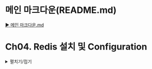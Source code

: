 # 메인 마크다운(README.md)
[▶ 메인 마크다운.md](README.md)

# Ch04. Redis 설치 및 Configuration
<details>
<summary>펼치기/접기</summary>

## 01. Redis Install 
<details>
<summary>펼치기/접기</summary>

아마존 AWS EC2 서버를 사용하는 강의와는 다르게, 로컬에 설치한다.
https://github.com/microsoftarchive/redis/releases  
위 링크에서 msi 혹은 zip파일을 다운로드 한다.  
https://dnl1029.tistory.com/49  
설치 과정은 해당 블로그를 참조한다.
</details>

## 02. Redis 주요 설정 1 - Master-Replica(구Slave) 구성
<details>
<summary>펼치기/접기</summary>

### Redis 설치 후 디렉토리 주요 파일 기본 구성
📂C:   
┠ 📂 Program Files  
┃ ┠ 📂 **Redis**  
┃ ┃ ┠ 📁 log  
┃ ┃ ┠ 📄**redis.windows.conf**  
┃ ┃ ┠ 📄**redis.cli.exe**  
┃ ┃ ┖ 📄**redis.server.exe**  

### Redis 설치 후 최초 실행
<details>
<summary>펼치기/접기</summary>

설치 완료 후 redis-cli.exe 파일을 실행시킨다.
```
redis-server.exe redis.windows.conf
```

info 명령을 입력한다.
```bash
127.0.0.1:6379> info
```

```text/plain
# Server
/* 생략 */
redis_mode:standalone
/* 생략 */
# Replication
role:master
/* 생략 */
```
위와 같이 standalone 모드에 master role로 설정되어있다.
master-replica 구성을 위한 replica 설정을 해야한다.

</details>

### Master-Replica 기본 단일 설정 파일 수정 및 실행
<details>
<summary>펼치기/접기</summary>
인강에서는 master용 인스턴스와 repilca용 인스턴스를 따로 구성하였으나, 현재는 로컬로 기동하기에 포트로 구분하여 접속한다.  

아래 링크를 참조한다.  
[▶ 참조 블로그](https://ssjeong.tistory.com/entry/Redis-%EB%A0%88%EB%94%94%EC%8A%A4-Windows%EC%97%90%EC%84%9C-%EC%84%A4%EC%B9%98-%EB%B0%8F-%EA%B5%AC%EB%8F%99%ED%95%98%EA%B8%B0standalone-cluster#%23%C2%A0Redis%C2%A0Standalone%20Slave%20%EC%84%A4%EC%A0%95%ED%95%98%EA%B8%B0-1)  
[▶ redis 설정 참조 링크](https://adjin.tistory.com/9)

```bash
redis-server --port 6380 --replicaof 127.0.0.1 6379
```
(5.0버전 미만인 경우 replcaof가 아닌 slaveof 옵션을 사용해야 함.)

위 명령어는 redis를 즉시 실행하지만, redis를 재시작 할 경우 설정이 유지되지 않으므로, 지속적인 설정을 원한다면 설정 파일을 수정해야 한다.

#### Redis Version 5.0 이상인경우
replicaof 옵션을 사용한다.

- redis.window.config
  ```text/plain
  ################################ GENERAL  #####################################

  # On Windows, daemonize and pidfile are not supported.
  # However, you can run redis as a Windows service, and specify a logfile.
  # The logfile will contain the pid.

  # Accept connections on the specified port, default is 6379.
  # If port 0 is specified Redis will not listen on a TCP socket.
  # port 6379 # 기존 기본 port 주석
  port 6380
  replicaof 127.0.0.1 6379  
  ```

#### Redis Version 5.0 미만인경우 (현재 3.0)
slaveof 옵션을 사용한다.

- redis.window.config
  ```text/plain
  ################################ GENERAL  #####################################

  # On Windows, daemonize and pidfile are not supported.
  # However, you can run redis as a Windows service, and specify a logfile.
  # The logfile will contain the pid.

  # Accept connections on the specified port, default is 6379.
  # If port 0 is specified Redis will not listen on a TCP socket.
  # port 6379 # 기존 기본 port 주석
  port 6380
  slaveof 127.0.0.1 6379  
  ```
- slave 실행
  ```bash
  redis-server.exe redis.windows.conf
  ```

#### 실패 1

```text/plain
[28616] 29 Dec 02:32:57.339 * Non blocking connect for SYNC fired the event.
[28616] 29 Dec 02:32:57.339 # Sending command to master in replication handshake: -Writing to master: Unknown error
[28616] 29 Dec 02:32:57.460 * Connecting to MASTER 127.0.0.1:6379
[28616] 29 Dec 02:32:57.460 * MASTER <-> SLAVE sync started
```
실행 후 위 로그가 연이어 출력 되는데, 정상일 경우에는 sync start만 되는것이 아닌 실제 작업이 일어나야 한다.  
6379 port가 통신할 수 있도록 개방되어 있지 않기 때문에 start만 뜨고 실제 작업은 일어나지 않고 다운 상태로 되어있는것이다.  
아마존 aws에서 여러 인스턴스로 구성했을 경우에는 추가 보안설정을 해줘야 한다.

로컬에서 기동할 경우, 기본적으로 redis-server.exe 파일을 먼저 실행한 뒤[6379-master] 
redis-server.exe redis.windows.conf를 실행해줘야한다[6380-slave(replica)]

- master-6379 실행
  ```bash
  .\redis-cli.exe
  ```

- slave-6380 실행
  ```bash
  .\redis-cli.exe -p 6380
  ```


#### 실패 2

- master-6379
  ```text
  [22532] 29 Dec 03:10:16.712 # Server started, Redis version 3.0.504
  [22532] 29 Dec 03:10:16.721 * DB loaded from disk: 0.010 seconds
  [22532] 29 Dec 03:10:16.721 * The server is now ready to accept connections on port 6379
  [22532] 29 Dec 03:10:24.186 * Slave 127.0.0.1:6380 asks for synchronization
  [22532] 29 Dec 03:10:24.186 * Full resync requested by slave 127.0.0.1:6380
  [22532] 29 Dec 03:10:24.186 * Starting BGSAVE for SYNC with target: disk
  [22532] 29 Dec 03:10:24.190 * Background saving started by pid 9452
  [9452] 29 Dec 03:10:24.253 # Failed opening .rdb for saving: Permission denied
  [9452] 29 Dec 03:10:24.254 # rdbSave failed in qfork: Permission denied
  [22532] 29 Dec 03:10:24.337 # fork operation complete
  [22532] 29 Dec 03:10:24.338 # Background saving error
  [22532] 29 Dec 03:10:24.338 # Connection with slave 127.0.0.1:6380 lost.
  [22532] 29 Dec 03:10:24.338 # SYNC failed. BGSAVE child returned an error
  ```

- slave-6380
  ```text
  Connecting to MASTER 127.0.0.1:6379
  [30316] 29 Dec 03:07:43.664 * MASTER <-> SLAVE sync started
  [30316] 29 Dec 03:07:43.664 * Non blocking connect for SYNC fired the event.
  [30316] 29 Dec 03:07:43.665 # Error reply to PING from master: '-MISCONF Redis is configured to save RDB snapshots, but is currently not able to persist on disk. Commands that may modify the data set are disabled. Please check Redis logs for details about the error.'
  ```

위 오류의 경우 snapshot을 rdb에 저장하는 과정 중 발생하는 오류로, 쓰기 권한을 확인해 봐야 한다.  
redis.windows.conf 파일에 dir ./로 설정 되어있는데, 해당 경로는 Redis 실행파일이 존재하는 해당 경로이다.    
해당 디렉토리의 상위로 이동하여 해당 디렉토리에 쓰기 권한을 준다.  
속성 > 보안 > ALL APPLICATION PACKAGES 선택 > 편집 > 모든권한  
위 설정 후 master와 slave를 모두 재실행 해 준다

아래는 성공시 출력되는 메시지이다.
- master-6379
  ```text
  [30560] 29 Dec 03:12:07.640 # Server started, Redis version 3.0.504
  [30560] 29 Dec 03:12:07.640 * DB loaded from disk: 0.000 seconds
  [30560] 29 Dec 03:12:07.640 * The server is now ready to accept connections on port 6379
  [30560] 29 Dec 03:12:13.725 * Slave 127.0.0.1:6380 asks for synchronization
  [30560] 29 Dec 03:12:13.726 * Full resync requested by slave 127.0.0.1:6380
  [30560] 29 Dec 03:12:13.726 * Starting BGSAVE for SYNC with target: disk
  [30560] 29 Dec 03:12:13.730 * Background saving started by pid 23132
  [30560] 29 Dec 03:12:13.830 # fork operation complete
  [30560] 29 Dec 03:12:13.831 * Background saving terminated with success
  [30560] 29 Dec 03:12:13.835 * Synchronization with slave 127.0.0.1:6380 succeeded
  ```
- slave-6380
  ```text
  [5376] 29 Dec 03:12:12.708 # Server started, Redis version 3.0.504
  [5376] 29 Dec 03:12:12.709 * DB loaded from disk: 0.000 seconds
  [5376] 29 Dec 03:12:12.709 * The server is now ready to accept connections on port 6380
  [5376] 29 Dec 03:12:13.723 * Connecting to MASTER 127.0.0.1:6379
  [5376] 29 Dec 03:12:13.723 * MASTER <-> SLAVE sync started
  [5376] 29 Dec 03:12:13.724 * Non blocking connect for SYNC fired the event.
  [5376] 29 Dec 03:12:13.724 * Master replied to PING, replication can continue...
  [5376] 29 Dec 03:12:13.725 * Partial resynchronization not possible (no cached master)
  [5376] 29 Dec 03:12:13.730 * Full resync from master: bcdafeb53dbc73c48d0e0e80d3e5e3965cbdc79e:1
  [5376] 29 Dec 03:12:13.835 * MASTER <-> SLAVE sync: receiving 18 bytes from master
  [5376] 29 Dec 03:12:13.836 * MASTER <-> SLAVE sync: Flushing old data
  [5376] 29 Dec 03:12:13.837 * MASTER <-> SLAVE sync: Loading DB in memory
  [5376] 29 Dec 03:12:13.838 * MASTER <-> SLAVE sync: Finished with success
  ```
</details>

### Master-Replica 설정 파일 추가 구성 및 실행
<details>
<summary>펼치기/접기</summary>

#### `Redis Sentinel주요 구성 파일 구성`
📂C:   
┠ 📂 Program Files  
┃ ┠ 📂 **Redis**  
┃ ┃ ┠ 📁 log  
┃ ┃ ┠ 📂 **conf**  
┃ ┃ ┃ ┠ 📄**redis.master.conf**  
┃ ┃ ┃ ┠ 📄**redis.slave.conf**  
┃ ┃ ┠ 📄redis.windows.conf  
┃ ┃ ┠ 📄redis.cli.exe  
┃ ┃ ┖ 📄redis.server.exe


위와 같이 conf 디렉토리 생성 후 상위 디렉토리인 Redis의 redis.windows.conf 파일을 복사하여 생성한 뒤 아래와 같이 설정해준다.  
(# 으로 주석되어있는 내용을 찾은 뒤 개행하여 아랫줄에 작성한다.)  
만약 디렉토리 생성이 되지 않거나, 메모장으로 열리지 않는다면 C: 디렉토리에서 Redis 디렉토리의 권한을 부여해야 한다.

- master-6379: redis.master.conf
  ```text
  # If port 0 is specified Redis will not listen on a TCP socket.
  port 6379
  ```
- slave-6380: redis.slave.conf
  ```text
  # If port 0 is specified Redis will not listen on a TCP socket.
  port 6380
  # bind 127.0.0.1
  bind 127.0.0.1
  # slaveof <masterip> <masterport>
  slaveof 127.0.0.1 6379
  ```
  
위와같이 설정하게 되면 아래 명령처럼 설정파일로 구분하여 실행이 가능해진다.
- master-6379
  ```bash
  ./redis-server.exe ./conf/redis.master.conf
  ```
- slave-6380
  ```bash
  ./redis-server.exe ./conf/redis.slave.conf
  ```

</details>
</details>



## 03. Redis 주요 설정 2 - Sentinel 설치
<details>
<summary>펼치기/접기</summary>

[▶ redis sentinel 설정 참조 링크](https://adjin.tistory.com/9)  
  

### Redis Sentinel주요 구성 파일 구성
📂C:   
┠ 📂 Program Files  
┃ ┠ 📂 **Redis**  
┃ ┃ ┠ 📁 log  
┃ ┃ ┠ 📂 **conf**  
┃ ┃ ┃ ┠ 📄redis.master.conf  
┃ ┃ ┃ ┠ 📄redis.slave.conf  
┃ ┃ ┃ ┠ 📄**sentinel26379.conf**  
┃ ┃ ┃ ┠ 📄**sentinel26380.conf**  
┃ ┃ ┃ ┖ 📄**sentinel26381.conf**  
┃ ┃ ┠ 📄redis.windows.conf  
┃ ┃ ┠ 📄redis.cli.exe  
┃ ┃ ┖ 📄redis.server.exe

[▶ redis sentinel conf 파일 다운로드 링크](http://download.redis.io/redis-stable/sentinel.conf) 에서 sentinel.conf 파일을 다운로드 한 뒤
conf 디렉토리에서 sentinel.conf파일을 26379, 26380, 26391 이라는 prefix로 3개 구성한 뒤 해당 파일들의 설정들을 메모장으로 열어 각각 수정한다.  
(# 으로 주석되어있는 내용을 찾은 뒤 개행하여 아랫줄에 작성한다.)  
만약 디렉토리 생성이 되지 않거나, 메모장으로 열리지 않는다면 C: 디렉토리에서 Redis 디렉토리의 권한을 부여해야 한다.

- sentinel{26379,26380,26381}.conf
  ```text
  # The port that this sentinel instance will run on
  port 26379 # ← 포트 변경(각각 26279, 26380, 26381 로 설정)
  
  # The valid charset is A-z 0-9 and the three characters ".-_".
  sentinel monitor mymaster 127.0.0.1 6379 2
  
  # Default is 30 seconds.
  sentinel down-after-milliseconds mymaster 30000
  sentinel parallel-syncs mymaster 1
  
  # Default is 3 minutes.
  sentinel failover-timeout mymaster 180000
  ```

### sentinel.conf 옵션 disabled
다운받은 sentinel.conf 파일은 3.0.504 버전에서 지원하지 않는 옵션들이 존재한다.  
해당 옵션들을 주석처리 한 뒤 실행해야 한다.
- protected-mode
- acllog-max-len
- deny-scripts-reconfig
- SENTINEL resolve-hostnames no
- SENTINEL announce-hostnames no
- SENTINEL master-reboot-down-after-period mymaster 0

위와같이 설정하게 되면 아래 명령처럼 설정파일로 구분하여 개별 실행한다.
- master-6379
  ```bash
  ./redis-server.exe ./conf/sentinel.26379.conf --sentinel 
  ./redis-server.exe ./conf/sentinel.26380.conf --sentinel 
  ./redis-server.exe ./conf/sentinel.26381.conf --sentinel
  ```

- 풀 명령 모음 (한줄씩 실행한다.)
  ```bash
  & "C:/Program Files/Redis/redis-server.exe" "C:/Program Files/Redis/conf/redis.master.conf"
  & "C:/Program Files/Redis/redis-server.exe" "C:/Program Files/Redis/conf/redis.slave.conf"
  & "C:/Program Files/Redis/redis-server.exe" "C:/Program Files/Redis/conf/sentinel26379.conf" --sentinel
  & "C:/Program Files/Redis/redis-server.exe" "C:/Program Files/Redis/conf/sentinel26380.conf" --sentinel
  & "C:/Program Files/Redis/redis-server.exe" "C:/Program Files/Redis/conf/sentinel26381.conf" --sentinel
  & "C:/Program Files/Redis/redis-cli.exe"
  ```

  - sentinel 26379 (1584bf09a783bbefdf8248b1955f72a442fc4efe)
  ```text
                  _._
             _.-``__ ''-._
        _.-``    `.  `_.  ''-._           Redis 3.0.504 (00000000/0) 64 bit
    .-`` .-```.  ```\/    _.,_ ''-._
   (    '      ,       .-`  | `,    )     Running in sentinel mode
   |`-._`-...-` __...-.``-._|'` _.-'|     Port: 26379
   |    `-._   `._    /     _.-'    |     PID: 34788
    `-._    `-._  `-./  _.-'    _.-'
   |`-._`-._    `-.__.-'    _.-'_.-'|
   |    `-._`-._        _.-'_.-'    |           http://redis.io
    `-._    `-._`-.__.-'_.-'    _.-'
   |`-._`-._    `-.__.-'    _.-'_.-'|
   |    `-._`-._        _.-'_.-'    |
    `-._    `-._`-.__.-'_.-'    _.-'
        `-._    `-.__.-'    _.-'
            `-._        _.-'
                `-.__.-'
  
  [34788] 29 Dec 21:11:27.182 # Sentinel runid is 1584bf09a783bbefdf8248b1955f72a442fc4efe
  [34788] 29 Dec 21:11:27.182 # +monitor master mymaster 127.0.0.1 6379 quorum 2
  ```

- sentinel 26380 (fe40ae2f8c2e56cf1ac5b533c82e7557b01747ce)
  ```text
                  _._
             _.-``__ ''-._
        _.-``    `.  `_.  ''-._           Redis 3.0.504 (00000000/0) 64 bit
    .-`` .-```.  ```\/    _.,_ ''-._
   (    '      ,       .-`  | `,    )     Running in sentinel mode
   |`-._`-...-` __...-.``-._|'` _.-'|     Port: 26380
   |    `-._   `._    /     _.-'    |     PID: 23584
    `-._    `-._  `-./  _.-'    _.-'
   |`-._`-._    `-.__.-'    _.-'_.-'|
   |    `-._`-._        _.-'_.-'    |           http://redis.io
    `-._    `-._`-.__.-'_.-'    _.-'
   |`-._`-._    `-.__.-'    _.-'_.-'|
   |    `-._`-._        _.-'_.-'    |
    `-._    `-._`-.__.-'_.-'    _.-'
        `-._    `-.__.-'    _.-'
            `-._        _.-'
                `-.__.-'
  
  [23584] 29 Dec 21:37:46.043 # Sentinel runid is fe40ae2f8c2e56cf1ac5b533c82e7557b01747ce
  [23584] 29 Dec 21:37:46.043 # +monitor master mymaster 127.0.0.1 6379 quorum 2
  ```

- sentinel 26381 (5fa1beaee1927ce5983c791437454d71620d1cf2)
  ```text
                  _._
             _.-``__ ''-._
        _.-``    `.  `_.  ''-._           Redis 3.0.504 (00000000/0) 64 bit
    .-`` .-```.  ```\/    _.,_ ''-._
   (    '      ,       .-`  | `,    )     Running in sentinel mode
   |`-._`-...-` __...-.``-._|'` _.-'|     Port: 26381
   |    `-._   `._    /     _.-'    |     PID: 28656
    `-._    `-._  `-./  _.-'    _.-'
   |`-._`-._    `-.__.-'    _.-'_.-'|
   |    `-._`-._        _.-'_.-'    |           http://redis.io
    `-._    `-._`-.__.-'_.-'    _.-'
   |`-._`-._    `-.__.-'    _.-'_.-'|
   |    `-._`-._        _.-'_.-'    |
    `-._    `-._`-.__.-'_.-'    _.-'
        `-._    `-.__.-'    _.-'
            `-._        _.-'
                `-.__.-'
  
  [28656] 29 Dec 21:46:20.413 # Sentinel runid is 5fa1beaee1927ce5983c791437454d71620d1cf2
  [28656] 29 Dec 21:46:20.413 # +monitor master mymaster 127.0.0.1 6379 quorum 2
  ```
</details>

## 04. Master 노드 Fail Over 테스트
<details>
<summary>펼치기/접기</summary>

Master 노드를 종료시킬 경우 아래와 같이 sentinel 26381 에서 Fail Over가 발생한다.
아래 각각의 sentinel 노드의 로그를 보자.

- sentinel 26379 (1584bf09a783bbefdf8248b1955f72a442fc4efe)
  ```text
  [34788] 29 Dec 21:55:17.711 # +sdown master mymaster 127.0.0.1 6379
  [34788] 29 Dec 21:55:17.787 # +odown master mymaster 127.0.0.1 6379 #quorum 2/2
  [34788] 29 Dec 21:55:17.787 # +new-epoch 1
  [34788] 29 Dec 21:55:17.787 # +try-failover master mymaster 127.0.0.1 6379
  [34788] 29 Dec 21:55:17.806 # +vote-for-leader 1584bf09a783bbefdf8248b1955f72a442fc4efe 1
  [34788] 29 Dec 21:55:17.806 # 127.0.0.1:26381 voted for 5fa1beaee1927ce5983c791437454d71620d1cf2 1
  [34788] 29 Dec 21:55:17.825 # 127.0.0.1:26380 voted for 5fa1beaee1927ce5983c791437454d71620d1cf2 1
  [34788] 29 Dec 21:55:18.928 # +config-update-from sentinel 127.0.0.1:26381 127.0.0.1 26381 @ mymaster 127.0.0.1 6379
  [34788] 29 Dec 21:55:18.928 # +switch-master mymaster 127.0.0.1 6379 127.0.0.1 6380
  [34788] 29 Dec 21:55:18.928 * +slave slave 127.0.0.1:6379 127.0.0.1 6379 @ mymaster 127.0.0.1 6380
  [34788] 29 Dec 21:55:48.937 # +sdown slave 127.0.0.1:6379 127.0.0.1 6379 @ mymaster 127.0.0.1 6380
  ```
  - `+odown master mymaster 127.0.0.1 6379 #quorum 2/2`: 총 2개의 Sentinel이 장애를 감지
  - `+try-failover master mymaster 127.0.0.1 6379`: Failover 시도를 시작  
  - `+vote-for-leader`: Sentinel 간 리더 선출 투표가 진행되었고, 26381이 리더로 선출
  - `slave 127.0.0.1:6379 127.0.0.1 6379 @ mymaster 127.0.0.1 6380`: 기존 slave(replica) 였던 6380을 Master로 설정한다.


- sentinel 26380 (fe40ae2f8c2e56cf1ac5b533c82e7557b01747ce)
  ```text
  [23584] 29 Dec 21:55:17.665 # +sdown master mymaster 127.0.0.1 6379
  [23584] 29 Dec 21:55:17.814 # +new-epoch 1
  [23584] 29 Dec 21:55:17.825 # +vote-for-leader 5fa1beaee1927ce5983c791437454d71620d1cf2 1
  [23584] 29 Dec 21:55:18.739 # +odown master mymaster 127.0.0.1 6379 #quorum 3/2
  [23584] 29 Dec 21:55:18.739 # Next failover delay: I will not start a failover before Sun Dec 29 22:01:18 2024
  [23584] 29 Dec 21:55:18.928 # +config-update-from sentinel 127.0.0.1:26381 127.0.0.1 26381 @ mymaster 127.0.0.1 6379
  [23584] 29 Dec 21:55:18.928 # +switch-master mymaster 127.0.0.1 6379 127.0.0.1 6380
  [23584] 29 Dec 21:55:18.928 * +slave slave 127.0.0.1:6379 127.0.0.1 6379 @ mymaster 127.0.0.1 6380
  [23584] 29 Dec 21:55:49.028 # +sdown slave 127.0.0.1:6379 127.0.0.1 6379 @ mymaster 127.0.0.1 6380
  ```
  - `+vote-for-leader`: Sentinel 간 리더 선출 투표가 진행되었고, 26381이 리더로 선출
  - `+odown master mymaster 127.0.0.1 6379 #quorum 3/2`: 총 3개의 Sentinel이 장애를 감지
  - `slave 127.0.0.1:6379 127.0.0.1 6379 @ mymaster 127.0.0.1 6380`: 기존 slave(replica) 였던 6380을 Master로 설정한다.

- sentinel 26381 (5fa1beaee1927ce5983c791437454d71620d1cf2)
  ```text
  [28656] 29 Dec 21:55:17.726 # +sdown master mymaster 127.0.0.1 6379
  [28656] 29 Dec 21:55:17.787 # +odown master mymaster 127.0.0.1 6379 #quorum 3/2
  [28656] 29 Dec 21:55:17.787 # +new-epoch 1
  [28656] 29 Dec 21:55:17.787 # +try-failover master mymaster 127.0.0.1 6379
  [28656] 29 Dec 21:55:17.804 # +vote-for-leader 5fa1beaee1927ce5983c791437454d71620d1cf2 1
  [28656] 29 Dec 21:55:17.806 # 127.0.0.1:26379 voted for 1584bf09a783bbefdf8248b1955f72a442fc4efe 1
  [28656] 29 Dec 21:55:17.825 # 127.0.0.1:26380 voted for 5fa1beaee1927ce5983c791437454d71620d1cf2 1
  [28656] 29 Dec 21:55:17.863 # +elected-leader master mymaster 127.0.0.1 6379
  [28656] 29 Dec 21:55:17.863 # +failover-state-select-slave master mymaster 127.0.0.1 6379
  [28656] 29 Dec 21:55:17.941 # +selected-slave slave 127.0.0.1:6380 127.0.0.1 6380 @ mymaster 127.0.0.1 6379
  [28656] 29 Dec 21:55:17.941 * +failover-state-send-slaveof-noone slave 127.0.0.1:6380 127.0.0.1 6380 @ mymaster 127.0.0.1 6379
  [28656] 29 Dec 21:55:18.003 * +failover-state-wait-promotion slave 127.0.0.1:6380 127.0.0.1 6380 @ mymaster 127.0.0.1 6379
  [28656] 29 Dec 21:55:18.826 # +promoted-slave slave 127.0.0.1:6380 127.0.0.1 6380 @ mymaster 127.0.0.1 6379
  [28656] 29 Dec 21:55:18.826 # +failover-state-reconf-slaves master mymaster 127.0.0.1 6379
  [28656] 29 Dec 21:55:18.908 # +failover-end master mymaster 127.0.0.1 6379
  [28656] 29 Dec 21:55:18.908 # +switch-master mymaster 127.0.0.1 6379 127.0.0.1 6380
  [28656] 29 Dec 21:55:18.908 * +slave slave 127.0.0.1:6379 127.0.0.1 6379 @ mymaster 127.0.0.1 6380
  [28656] 29 Dec 21:55:48.998 # +sdown slave 127.0.0.1:6379 127.0.0.1 6379 @ mymaster 127.0.0.1 6380
  ```
  - `+odown master mymaster 127.0.0.1 6379 #quorum 2/2`: 총 3개의 Sentinel이 장애를 감지
  - `+try-failover master mymaster 127.0.0.1 6379`: Failover 시도를 시작  
  - `+vote-for-leader`: Sentinel 간 리더 선출 투표가 진행되었고, 26381이 리더로 선출
  - `slave 127.0.0.1:6379 127.0.0.1 6379 @ mymaster 127.0.0.1 6380`: 기존 slave(replica) 였던 6380을 Master로 설정한다.

**실제 slave 노드에서 확인시 slave에서 master로 변경 되어있는것을 확인할 수 있다.**
- slave(replica)-6380 
  ```bash
  127.0.0.1:6380> info
  ```
- info 로그 출력  
  ```text
  # Server
  #생략
  redis_mode:standalone
  os:Windows
  #생략
  run_id:40acceeab3fc43d8bd621679a6293de9600f02e3
  config_file:C:\Program Files\redis\conf\redis.slave.conf
  tcp_port:6380
  # 생략
  
  # Replication
  role:master
  # 생략
  ```
</details>

</details>
